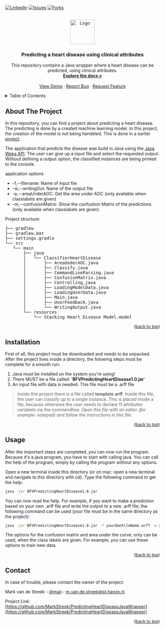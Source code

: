 <a name="readme-top"></a>

[![LinkedIn][linkedin-shield]][linkedin-url]
[![Issues][issues-shield]][issues-url]
[![Forks][forks-shield]][forks-url]

<br />
<div align="center">
  <a href="https://github.com/github_username/repo_name">
    <img src="https://upload.wikimedia.org/wikipedia/en/thumb/3/30/Java_programming_language_logo.svg/1024px-Java_programming_language_logo.svg.png" alt="Logo" width="80" height="80">
  </a>
<h3 align="center">Predicting a heart disease using clinical attributes</h3>
  <p align="center">
    This repository contains a Java wrapper where a heart disease can be predicted, using clinical attributes.
    <br />
    <a href="https://github.com/MarkStreek/PredictingHeartDiseaseJavaWrapper"><strong>Explore the docs »</strong></a>
    <br />
    <br />
    <a href="https://github.com/MarkStreek/PredictingHeartDiseaseJavaWrapper">View Demo</a>
    ·
    <a href="https://github.com/MarkStreek/PredictingHeartDiseaseJavaWrapper/issues">Report Bug</a>
    ·
    <a href="https://github.com/MarkStreek/PredictingHeartDiseaseJavaWrapper/issues">Request Feature</a>
  </p>
</div>

<details>
  <summary>Table of Contents</summary>
  <ol>
    <li>
      <a href="#about-the-project">About The Project</a>
    </li>
    <li>
      <a href="#installation">Installation</a>
    </li>
    <li><a href="#usage">Usage</a></li>
    <li><a href="#contact">Contact</a></li>
  </ol>
</details>

## About The Project

In this repository, you can find a project about predicting a heart disease. The predicting is done by a created machine learning model. In this project, the creation of the model is not being handeled. This is done in a earlier [project](https://github.com/MarkStreek/Heart-disease-ML).

The application that predicts the disease was build in Java using the [Java Weka API](https://weka.sourceforge.io/doc.stable/). The user can give up a input file and select the requested output. Without defining a output option, the classified instances are being printed to the console.

application options

- -f,--filename: Name of input file
- -w,--writingOut: Name of the output file
- -a,--areaUnderAOC: Get the area under AOC (only available when classlabels are given)
- -m,--confusionMatrix: Show the confustion Matrix of the predictions (only available when classlabels are given)

Project structure:

<pre>
├── gradlew
├── gradlew.bat
├── settings.gradle
└── src
   └── main
       ├── java
       │   └── ClassifierHeartDisease
       │       ├── AreaUnderAOC.java
       │       ├── Classify.java
       │       ├── CommandLineParsing.java
       │       ├── ConfusionMatrix.java
       │       ├── Controlling.java
       │       ├── LoadingModelData.java
       │       ├── LoadingUserData.java
       │       ├── Main.java
       │       ├── UserFeedback.java
       │       └── WritingOutput.java
       └── resources
           └── Stacking_Heart_Disease_Model.model
</pre>

<p align="right">(<a href="#readme-top">back to top</a>)</p>


## Installation

First of all, this project must be downloaded and needs to be unpacked. After the project lives inside a directory, the folowing steps must be complete for a smooth run:

1. Java must be installed on the system you're using!
2. There MUST be a file called: '**BFVPredictingHeartDisease1.0.jar**'
3. An input file with data is needed. This file must be a .arff file

> Inside this project there is a file called **template.arff**. Inside this file, the user can classify up to a single instance. This is placed inside a file, because otherwise the user needs to declare 11 attributes variabels via the commandline. *Open this file with an editor (for example: notepad) and follow the instructions in this file.*

<p align="right">(<a href="#readme-top">back to top</a>)</p>


## Usage

After the important steps are completed, you can now run the program. Because it's a java program, you have to start with calling java. You can call the help of the program, simply by calling the program without any options.

Open a new terminal inside this directory (or on mac: open a new terminal and navigate to this directory with *cd*). Type the following command to get the help:

```bash
java -jar BFVPredictingHeartDisease1.0.jar
```

You can now read the help. For example, if you want to make a prediction based on your own .arff file and write the output to a new .arff file, the following command can be used (your file must be in the same directory as the project):

```bash
java -jar BFVPredictingHeartDisease1.0.jar -f yourOwnFileName.arff -w yourOwnOutputFileName
```

The options for the confusion matrix and area under the curve, only can be used, when the class labels are given. For example, you can use these options to train new data. 

<p align="right">(<a href="#readme-top">back to top</a>)</p>


## Contact

In case of trouble, please contact the owner of the project:

Mark van de Streek - [@mail](mailto:m.van.de.streek@st.hanze.nl) - m.van.de.streek@st.hanze.nl

Project Link: [https://github.com/MarkStreek/PredictingHeartDiseaseJavaWrapper](https://github.com/MarkStreek/PredictingHeartDiseaseJavaWrapper)

<p align="right">(<a href="#readme-top">back to top</a>)</p>

[issues-shield]: https://img.shields.io/github/issues/MarkStreek/PredictingHeartDiseaseJavaWrapper.svg?style=for-the-badge
[issues-url]: https://github.com/MarkStreek/PredictingHeartDiseaseJavaWrapper/issues

[linkedin-shield]: https://img.shields.io/badge/-LinkedIn-black.svg?style=for-the-badge&logo=linkedin&colorB=555
[linkedin-url]: https://www.linkedin.com/in/mark-van-de-streek-0a2b29232

[forks-shield]: https://img.shields.io/github/forks/MarkStreek/PredictingHeartDiseaseJavaWrapper.svg?style=for-the-badge
[forks-url]: https://github.com/MarkStreek/PredictingHeartDiseaseJavaWrapper/members
